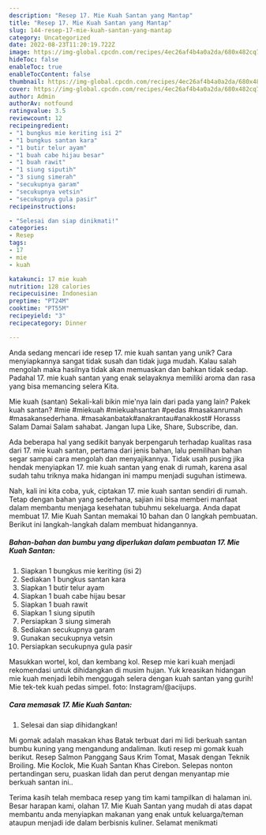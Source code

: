```yaml
---
description: "Resep 17. Mie Kuah Santan yang Mantap"
title: "Resep 17. Mie Kuah Santan yang Mantap"
slug: 144-resep-17-mie-kuah-santan-yang-mantap
category: Uncategorized
date: 2022-08-23T11:20:19.722Z
image: https://img-global.cpcdn.com/recipes/4ec26af4b4a0a2da/680x482cq70/17-mie-kuah-santan-foto-resep-utama.jpg
hideToc: false
enableToc: true
enableTocContent: false
thumbnail: https://img-global.cpcdn.com/recipes/4ec26af4b4a0a2da/680x482cq70/17-mie-kuah-santan-foto-resep-utama.jpg
cover: https://img-global.cpcdn.com/recipes/4ec26af4b4a0a2da/680x482cq70/17-mie-kuah-santan-foto-resep-utama.jpg
author: Admin
authorAv: notfound
ratingvalue: 3.5
reviewcount: 12
recipeingredient:
- "1 bungkus mie keriting isi 2"
- "1 bungkus santan kara"
- "1 butir telur ayam"
- "1 buah cabe hijau besar"
- "1 buah rawit"
- "1 siung siputih"
- "3 siung simerah"
- "secukupnya garam"
- "secukupnya vetsin"
- "secukupnya gula pasir"
recipeinstructions:

- "Selesai dan siap dinikmati!"
categories:
- Resep
tags:
- 17
- mie
- kuah

katakunci: 17 mie kuah 
nutrition: 128 calories
recipecuisine: Indonesian
preptime: "PT24M"
cooktime: "PT55M"
recipeyield: "3"
recipecategory: Dinner

---
```





Anda sedang mencari ide resep 17. mie kuah santan yang unik? Cara menyiapkannya sangat tidak susah dan tidak juga mudah. Kalau salah mengolah maka hasilnya tidak akan memuaskan dan bahkan tidak sedap. Padahal 17. mie kuah santan yang enak selayaknya memiliki aroma dan rasa yang bisa memancing selera Kita.





Mie kuah (santan) Sekali-kali bikin mie&#39;nya lain dari pada yang lain? Pakek kuah santan? #mie #miekuah #miekuahsantan #pedas #masakanrumah #masakansederhana. #masakanbatak#anakrantau#anakkost# Horasss Salam Damai Salam sahabat. Jangan lupa Like, Share, Subscribe, dan.

Ada beberapa hal yang sedikit banyak berpengaruh terhadap kualitas rasa dari 17. mie kuah santan, pertama dari jenis bahan, lalu pemilihan bahan segar sampai cara mengolah dan menyajikannya. Tidak usah pusing jika hendak menyiapkan 17. mie kuah santan yang enak di rumah, karena asal sudah tahu triknya maka hidangan ini mampu menjadi suguhan istimewa.






Nah, kali ini kita coba, yuk, ciptakan 17. mie kuah santan sendiri di rumah. Tetap dengan bahan yang sederhana, sajian ini bisa memberi manfaat dalam membantu menjaga kesehatan tubuhmu sekeluarga. Anda dapat membuat 17. Mie Kuah Santan memakai 10 bahan dan 0 langkah pembuatan. Berikut ini langkah-langkah dalam membuat hidangannya.

<!--inarticleads1-->

##### Bahan-bahan dan bumbu yang diperlukan dalam pembuatan 17. Mie Kuah Santan:

1. Siapkan 1 bungkus mie keriting (isi 2)
1. Sediakan 1 bungkus santan kara
1. Siapkan 1 butir telur ayam
1. Siapkan 1 buah cabe hijau besar
1. Siapkan 1 buah rawit
1. Siapkan 1 siung siputih
1. Persiapkan 3 siung simerah
1. Sediakan secukupnya garam
1. Gunakan secukupnya vetsin
1. Persiapkan secukupnya gula pasir


Masukkan wortel, kol, dan kembang kol. Resep mie kari kuah menjadi rekomendasi untuk dihidangkan di musim hujan. Yuk kreasikan hidangan mie kuah menjadi lebih menggugah selera dengan kuah santan yang gurih! Mie tek-tek kuah pedas simpel. foto: Instagram/@acijups. 

<!--inarticleads2-->

##### Cara memasak 17. Mie Kuah Santan:


1. Selesai dan siap dihidangkan!

Mi gomak adalah masakan khas Batak terbuat dari mi lidi berkuah santan bumbu kuning yang mengandung andaliman. Ikuti resep mi gomak kuah berikut. Resep Salmon Panggang Saus Krim Tomat, Masak dengan Teknik Broiling. Mie Koclok, Mie Kuah Santan Khas Cirebon. Selepas nonton pertandingan seru, puaskan lidah dan perut dengan menyantap mie berkuah santan ini.. 

Terima kasih telah membaca resep yang tim kami tampilkan di halaman ini. Besar harapan kami, olahan 17. Mie Kuah Santan yang mudah di atas dapat membantu anda menyiapkan makanan yang enak untuk keluarga/teman ataupun menjadi ide dalam berbisnis kuliner. Selamat menikmati
